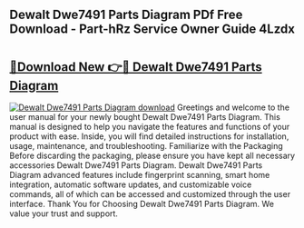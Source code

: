 ## Dewalt Dwe7491 Parts Diagram PDf Free Download - Part-hRz Service Owner Guide 4Lzdx

# <h2><a href="http://dfs5pck.blite.top/?on=Dewalt+Dwe7491+Parts+Diagram">🔗Download New 👉🔴 Dewalt Dwe7491 Parts Diagram</a></h2>

[![Dewalt Dwe7491 Parts Diagram download](https://i.imgur.com/lujVjoI.png)](http://dfs5pck.blite.top/?on=Dewalt+Dwe7491+Parts+Diagram)
Greetings and welcome to the user manual for your newly bought Dewalt Dwe7491 Parts Diagram. This manual is designed to help you navigate the features and functions of your product with ease. Inside, you will find detailed instructions for installation, usage, maintenance, and troubleshooting. Familiarize with the Packaging Before discarding the packaging, please ensure you have kept all necessary accessories Dewalt Dwe7491 Parts Diagram. Dewalt Dwe7491 Parts Diagram advanced features include fingerprint scanning, smart home integration, automatic software updates, and customizable voice commands, all of which can be accessed and customized through the user interface. Thank You for Choosing Dewalt Dwe7491 Parts Diagram. We value your trust and support.

